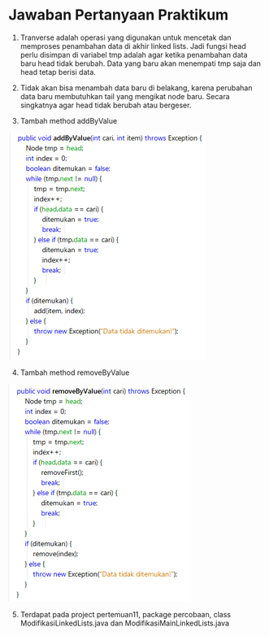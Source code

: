 # Jawaban Pertanyaan Praktikum

1. Tranverse adalah operasi yang digunakan untuk mencetak dan memproses penambahan data di akhir linked lists. Jadi fungsi head perlu disimpan di variabel tmp adalah agar ketika penambahan data baru head tidak berubah. Data yang baru akan menempati tmp saja dan head tetap berisi data.

2. Tidak akan bisa menambah data baru di belakang, karena perubahan data baru membutuhkan tail yang mengikat node baru. Secara singkatnya agar head tidak berubah atau bergeser.

3. Tambah method addByValue

<img src = 3.PNG>

4. Tambah method removeByValue

<img src = 4.PNG>

5. Terdapat pada project pertemuan11, package percobaan, class ModifikasiLinkedLists.java dan ModifikasiMainLinkedLists.java 